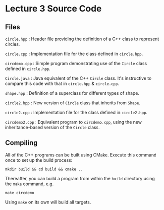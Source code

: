 # Lecture 3 Source Code

## Files

`circle.hpp`
: Header file providing the definition of a C++ class to represent circles.

`circle.cpp`
: Implementation file for the class defined in `circle.hpp`.

`circdemo.cpp`
: Simple program demonstrating use of the `Circle` class defined
in `circle.hpp`.

`Circle.java`
: Java equivalent of the C++ `Circle` class. It's instructive to compare
this code with that in `circle.hpp` & `circle.cpp`.

`shape.hpp`
: Definition of a superclass for different types of shape.

`circle2.hpp`
: New version of `Circle` class that inherits from `Shape`.

`circle2.cpp`
: Implementation file for the class defined in `circle2.hpp`.

`circdemo2.cpp`
: Equivalent program to `circdemo.cpp`, using the new inheritance-based
version of the `Circle` class.

## Compiling

All of the C++ programs can be built using CMake. Execute this command
once to set up the build process:

    mkdir build && cd build && cmake ..

Thereafter, you can build a program from within the `build` directory
using the `make` command, e.g.

    make circdemo

Using `make` on its own will build all targets.
